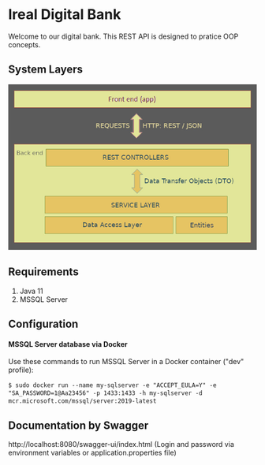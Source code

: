 # Ireal Digital Bank

Welcome to our digital bank. This REST API is designed to pratice OOP concepts.

## System Layers

![layers.jpg](https://raw.githubusercontent.com/brunosc10699/ireal_digital_bank/main/.github/images/layers.jpg)



## Requirements

1. Java 11
2. MSSQL Server



## Configuration

#### MSSQL Server database via Docker

Use these commands to run MSSQL Server in a Docker container ("dev" profile):

```shell
$ sudo docker run --name my-sqlserver -e "ACCEPT_EULA=Y" -e "SA_PASSWORD=1@Aa23456" -p 1433:1433 -h my-sqlserver -d mcr.microsoft.com/mssql/server:2019-latest
```



## Documentation by Swagger

http://localhost:8080/swagger-ui/index.html (Login and password via environment variables or application.properties file)

